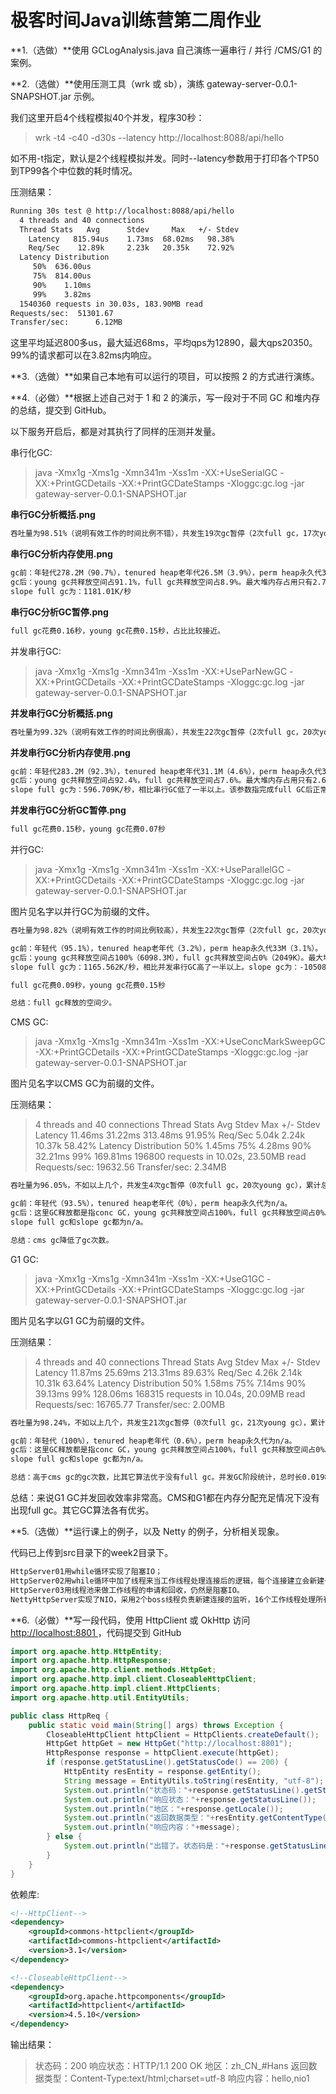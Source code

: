 # 极客时间Java训练营第二周作业

**1.（选做）**使用 GCLogAnalysis.java 自己演练一遍串行 / 并行 /CMS/G1 的案例。



**2.（选做）**使用压测工具（wrk 或 sb），演练 gateway-server-0.0.1-SNAPSHOT.jar 示例。

我们这里开启4个线程模拟40个并发，程序30秒：

> wrk -t4  -c40 -d30s --latency http://localhost:8088/api/hello

如不用-t指定，默认是2个线程模拟并发。同时--latency参数用于打印各个TP50到TP99各个中位数的耗时情况。

压测结果：

```markdown
Running 30s test @ http://localhost:8088/api/hello
  4 threads and 40 connections
  Thread Stats   Avg      Stdev     Max   +/- Stdev
    Latency   815.94us    1.73ms  68.02ms   98.38%
    Req/Sec    12.89k     2.23k   20.35k    72.92%
  Latency Distribution
     50%  636.00us
     75%  814.00us
     90%    1.10ms
     99%    3.82ms
  1540360 requests in 30.03s, 183.90MB read
Requests/sec:  51301.67
Transfer/sec:      6.12MB
```

这里平均延迟800多us，最大延迟68ms，平均qps为12890，最大qps20350。99%的请求都可以在3.82ms内响应。

**3.（选做）**如果自己本地有可以运行的项目，可以按照 2 的方式进行演练。



**4.（必做）**根据上述自己对于 1 和 2 的演示，写一段对于不同 GC 和堆内存的总结，提交到 GitHub。

以下服务开启后，都是对其执行了同样的压测并发量。

串行化GC:

> java -Xmx1g -Xms1g -Xmn341m -Xss1m -XX:+UseSerialGC -XX:+PrintGCDetails -XX:+PrintGCDateStamps -Xloggc:gc.log  -jar gateway-server-0.0.1-SNAPSHOT.jar

**串行GC分析概括.png**

```markdown
吞吐量为98.51%（说明有效工作的时间比例不错），共发生19次gc暂停（2次full gc，17次young gc），累计总gc暂停时间为0.31秒（日志总共记录了20秒内的信息）。
```

**串行GC分析内存使用.png**

```markdown
gc前：年轻代278.2M（90.7%），tenured heap老年代26.5M（3.9%），perm heap永久代33.1M（3.1%）。
gc后：young gc共释放空间占91.1%，full gc共释放空间占8.9%。最大堆内存占用只有2.7%。full gc平均回收速度：224.3M/次，young gc平均回收速度：271.7M/次。
slope full gc为：1181.01K/秒
```

**串行GC分析GC暂停.png**

```markdown
full gc花费0.16秒，young gc花费0.15秒，占比比较接近。
```

并发串行GC:

> java -Xmx1g -Xms1g -Xmn341m -Xss1m -XX:+UseParNewGC -XX:+PrintGCDetails -XX:+PrintGCDateStamps -Xloggc:gc.log  -jar gateway-server-0.0.1-SNAPSHOT.jar

**并发串行GC分析概括.png**

```markdown
吞吐量为99.32%（说明有效工作的时间比例很高），共发生22次gc暂停（2次full gc，20次young gc），累计总gc暂停时间为0.22秒（日志总共记录了32秒内的信息）。
```

**并发串行GC分析内存使用.png**

```markdown
gc前：年轻代283.2M（92.3%），tenured heap老年代31.1M（4.6%），perm heap永久代33.2M（3.1%）。
gc后：young gc共释放空间占92.4%，full gc共释放空间占7.6%。最大堆内存占用只有2.6%。full gc和young gc基本和串行GC速度差不多。
slope full gc为：596.709K/秒，相比串行GC低了一半以上。该参数指完成full GC后正常内存占用情况。
```
**并发串行GC分析GC暂停.png**

```markdown
full gc花费0.15秒，young gc花费0.07秒
```
并行GC:

>java -Xmx1g -Xms1g -Xmn341m -Xss1m -XX:+UseParallelGC -XX:+PrintGCDetails -XX:+PrintGCDateStamps -Xloggc:gc.log  -jar gateway-server-0.0.1-SNAPSHOT.jar

图片见名字以并行GC为前缀的文件。

```markdown
吞吐量为98.82%（说明有效工作的时间比例较高），共发生22次gc暂停（2次full gc，20次young gc），累计总gc暂停时间为0.24秒（日志总共记录了20秒内的信息）。

gc前：年轻代（95.1%），tenured heap老年代（3.2%），perm heap永久代33M（3.1%）。
gc后：young gc共释放空间占100%（6098.3M），full gc共释放空间占0%（2049K）。最大堆内存占用只有1.7%。full gc和young gc基本和串行GC速度差不多。
slope full gc为：1165.562K/秒，相比并发串行GC高了一半以上。slope gc为：-105083.638B/秒。

full gc花费0.09秒，young gc花费0.15秒

总结：full gc释放的空间少。
```

CMS GC:

> java -Xmx1g -Xms1g -Xmn341m -Xss1m -XX:+UseConcMarkSweepGC -XX:+PrintGCDetails -XX:+PrintGCDateStamps -Xloggc:gc.log  -jar gateway-server-0.0.1-SNAPSHOT.jar

图片见名字以CMS GC为前缀的文件。

压测结果：

>4 threads and 40 connections
>Thread Stats   Avg      Stdev     Max   +/- Stdev
>Latency    11.46ms   31.22ms 313.48ms   91.95%
>Req/Sec     5.04k     2.24k   10.37k    58.42%
>Latency Distribution
>50%    1.45ms
>75%    4.28ms
>90%   32.21ms
>99%  169.81ms
>196800 requests in 10.02s, 23.50MB read
>Requests/sec:  19632.56
>Transfer/sec:      2.34MB

```markdown
吞吐量为96.05%，不如以上几个，共发生4次gc暂停（0次full gc，20次young gc），累计总gc暂停时间为0.05秒（日志总共记录了1秒内的信息），少于以上几个GC算法。

gc前：年轻代（93.5%），tenured heap老年代（0%），perm heap永久代为n/a。
gc后：这里GC释放都是指conc GC，young gc共释放空间占100%，full gc共释放空间占0%。最大堆内存占用有29%。
slope full gc和slope gc都为n/a。

总结：cms gc降低了gc次数。
```

G1 GC:

> java -Xmx1g -Xms1g -Xmn341m -Xss1m -XX:+UseG1GC -XX:+PrintGCDetails -XX:+PrintGCDateStamps -Xloggc:gc.log  -jar gateway-server-0.0.1-SNAPSHOT.jar

图片见名字以G1 GC为前缀的文件。

压测结果：

>4 threads and 40 connections
>  Thread Stats   Avg      Stdev     Max   +/- Stdev
>    Latency    11.87ms   25.69ms 213.31ms   89.63%
>    Req/Sec     4.26k     2.14k   10.31k    63.64%
>  Latency Distribution
>     50%    1.58ms
>     75%    7.14ms
>     90%   39.13ms
>     99%  128.06ms
>  168315 requests in 10.04s, 20.09MB read
>Requests/sec:  16765.77
>Transfer/sec:      2.00MB

```markdown
吞吐量为98.24%，不如以上几个，共发生21次gc暂停（0次full gc，21次young gc），累计总gc暂停时间为0.3秒（日志总共记录了17秒内的信息），少于以上几个GC算法。

gc前：年轻代（100%），tenured heap老年代（0.6%），perm heap永久代为n/a。
gc后：这里GC释放都是指conc GC，young gc共释放空间占100%，full gc共释放空间占0%。
slope full gc和slope gc都为n/a。

总结：高于cms gc的gc次数，比其它算法优于没有full gc。并发GC阶段统计，总时长0.01980秒低于cms gc（0.367秒）18.5倍。
```

总结：来说G1 GC并发回收效率非常高。CMS和G1都在内存分配充足情况下没有出现full gc。其它GC算法各有优劣。

**5.（选做）**运行课上的例子，以及 Netty 的例子，分析相关现象。

代码已上传到src目录下的week2目录下。

```markdown
HttpServer01用while循环实现了阻塞IO；
HttpServer02用while循环中加了线程来当工作线程处理连接后的逻辑，每个连接建立会新建一个线程。还是阻塞IO；
HttpServer03用线程池来做工作线程的申请和回收，仍然是阻塞IO。
NettyHttpServer实现了NIO，采用2个boss线程负责新建连接的监听，16个工作线程处理所有连接的数据传输和逻辑处理。
```

**6.（必做）**写一段代码，使用 HttpClient 或 OkHttp 访问 [ http://localhost:8801 ](http://localhost:8801/)，代码提交到 GitHub

```java
import org.apache.http.HttpEntity;
import org.apache.http.HttpResponse;
import org.apache.http.client.methods.HttpGet;
import org.apache.http.impl.client.CloseableHttpClient;
import org.apache.http.impl.client.HttpClients;
import org.apache.http.util.EntityUtils;

public class HttpReq {
    public static void main(String[] args) throws Exception {
        CloseableHttpClient httpClient = HttpClients.createDefault();
        HttpGet httpGet = new HttpGet("http://localhost:8801");
        HttpResponse response = httpClient.execute(httpGet);
        if (response.getStatusLine().getStatusCode() == 200) {
            HttpEntity resEntity = response.getEntity();
            String message = EntityUtils.toString(resEntity, "utf-8");
            System.out.println("状态码："+response.getStatusLine().getStatusCode());
            System.out.println("响应状态："+response.getStatusLine());
            System.out.println("地区："+response.getLocale());
            System.out.println("返回数据类型："+resEntity.getContentType());
            System.out.println("响应内容："+message);
        } else {
            System.out.println("出错了。状态码是："+response.getStatusLine().getStatusCode());
        }
    }
}
```

依赖库:

```xml
<!--HttpClient-->
<dependency>
    <groupId>commons-httpclient</groupId>
    <artifactId>commons-httpclient</artifactId>
    <version>3.1</version>
</dependency>

<!--CloseableHttpClient-->
<dependency>
    <groupId>org.apache.httpcomponents</groupId>
    <artifactId>httpclient</artifactId>
    <version>4.5.10</version>
</dependency>
```

输出结果：

>状态码：200
>响应状态：HTTP/1.1 200 OK
>地区：zh_CN_#Hans
>返回数据类型：Content-Type:text/html;charset=utf-8
>响应内容：hello,nio1